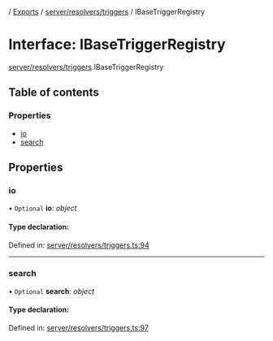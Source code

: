[](../README.md) / [Exports](../modules.md) / [server/resolvers/triggers](../modules/server_resolvers_triggers.md) / IBaseTriggerRegistry

# Interface: IBaseTriggerRegistry

[server/resolvers/triggers](../modules/server_resolvers_triggers.md).IBaseTriggerRegistry

## Table of contents

### Properties

- [io](server_resolvers_triggers.ibasetriggerregistry.md#io)
- [search](server_resolvers_triggers.ibasetriggerregistry.md#search)

## Properties

### io

• `Optional` **io**: *object*

#### Type declaration:

Defined in: [server/resolvers/triggers.ts:94](https://github.com/onzag/itemize/blob/11a98dec/server/resolvers/triggers.ts#L94)

___

### search

• `Optional` **search**: *object*

#### Type declaration:

Defined in: [server/resolvers/triggers.ts:97](https://github.com/onzag/itemize/blob/11a98dec/server/resolvers/triggers.ts#L97)

